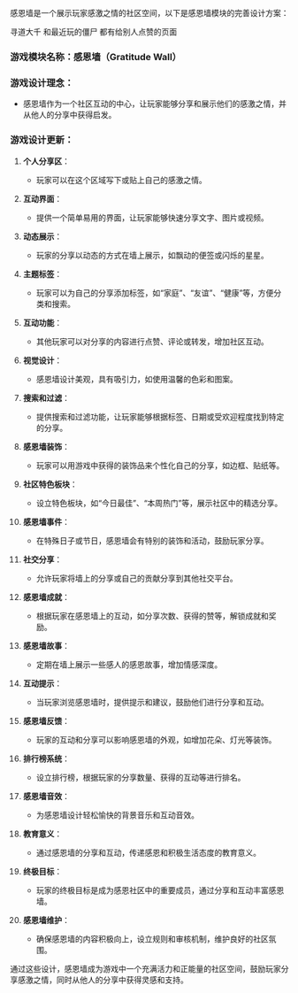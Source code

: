 感恩墙是一个展示玩家感激之情的社区空间，以下是感恩墙模块的完善设计方案：

寻道大千 和最近玩的僵尸 都有给别人点赞的页面

### 游戏模块名称：感恩墙（Gratitude Wall）

### 游戏设计理念：
- 感恩墙作为一个社区互动的中心，让玩家能够分享和展示他们的感激之情，并从他人的分享中获得启发。

### 游戏设计更新：

1. **个人分享区**：
   - 玩家可以在这个区域写下或贴上自己的感激之情。

2. **互动界面**：
   - 提供一个简单易用的界面，让玩家能够快速分享文字、图片或视频。

3. **动态展示**：
   - 玩家的分享以动态的方式在墙上展示，如飘动的便签或闪烁的星星。

4. **主题标签**：
   - 玩家可以为自己的分享添加标签，如“家庭”、“友谊”、“健康”等，方便分类和搜索。

5. **互动功能**：
   - 其他玩家可以对分享的内容进行点赞、评论或转发，增加社区互动。

6. **视觉设计**：
   - 感恩墙设计美观，具有吸引力，如使用温馨的色彩和图案。

7. **搜索和过滤**：
   - 提供搜索和过滤功能，让玩家能够根据标签、日期或受欢迎程度找到特定的分享。

8. **感恩墙装饰**：
   - 玩家可以用游戏中获得的装饰品来个性化自己的分享，如边框、贴纸等。

9. **社区特色板块**：
   - 设立特色板块，如“今日最佳”、“本周热门”等，展示社区中的精选分享。

10. **感恩墙事件**：
    - 在特殊日子或节日，感恩墙会有特别的装饰和活动，鼓励玩家分享。

11. **社交分享**：
    - 允许玩家将墙上的分享或自己的贡献分享到其他社交平台。

12. **感恩墙成就**：
    - 根据玩家在感恩墙上的互动，如分享次数、获得的赞等，解锁成就和奖励。

13. **感恩墙故事**：
    - 定期在墙上展示一些感人的感恩故事，增加情感深度。

14. **互动提示**：
    - 当玩家浏览感恩墙时，提供提示和建议，鼓励他们进行分享和互动。

15. **感恩墙反馈**：
    - 玩家的互动和分享可以影响感恩墙的外观，如增加花朵、灯光等装饰。

16. **排行榜系统**：
    - 设立排行榜，根据玩家的分享数量、获得的互动等进行排名。

17. **感恩墙音效**：
    - 为感恩墙设计轻松愉快的背景音乐和互动音效。

18. **教育意义**：
    - 通过感恩墙的分享和互动，传递感恩和积极生活态度的教育意义。

19. **终极目标**：
    - 玩家的终极目标是成为感恩社区中的重要成员，通过分享和互动丰富感恩墙。

20. **感恩墙维护**：
    - 确保感恩墙的内容积极向上，设立规则和审核机制，维护良好的社区氛围。

通过这些设计，感恩墙成为游戏中一个充满活力和正能量的社区空间，鼓励玩家分享感激之情，同时从他人的分享中获得灵感和支持。
